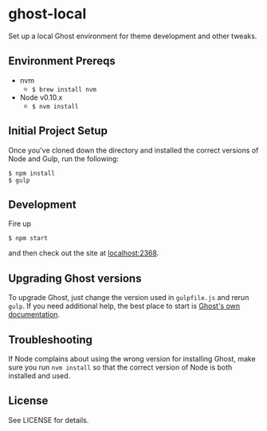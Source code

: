 # ghost-local
Set up a local Ghost environment for theme development and other tweaks.

## Environment Prereqs

- nvm
  - `$ brew install nvm`
- Node v0.10.x
  - `$ nvm install`

## Initial Project Setup

Once you've cloned down the directory and installed the correct versions of
Node and Gulp, run the following:

    $ npm install
    $ gulp

## Development

Fire up

    $ npm start

and then check out the site at [localhost:2368](http://localhost:2368).

## Upgrading Ghost versions

To upgrade Ghost, just change the version used in `gulpfile.js` and rerun `gulp`.
If you need additional help, the best place to start is [Ghost's own
documentation](http://support.ghost.org/how-to-upgrade/).

## Troubleshooting

If Node complains about using the wrong version for installing Ghost, make sure
you run `nvm install` so that the correct version of Node is both installed and
used.

## License

See LICENSE for details.
